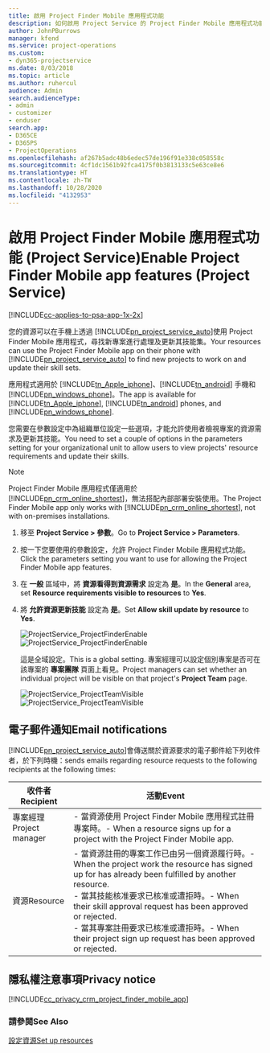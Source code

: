 ```yaml
---
title: 啟用 Project Finder Mobile 應用程式功能
description: 如何啟用 Project Service 的 Project Finder Mobile 應用程式功能
author: JohnPBurrows
manager: kfend
ms.service: project-operations
ms.custom:
- dyn365-projectservice
ms.date: 8/03/2018
ms.topic: article
ms.author: ruhercul
audience: Admin
search.audienceType:
- admin
- customizer
- enduser
search.app:
- D365CE
- D365PS
- ProjectOperations
ms.openlocfilehash: af267b5adc48b6edec57de196f91e338c058558c
ms.sourcegitcommit: 4cf1dc1561b92fca4175f0b3813133c5e63ce8e6
ms.translationtype: HT
ms.contentlocale: zh-TW
ms.lasthandoff: 10/28/2020
ms.locfileid: "4132953"
---
```

# <a name="enable-project-finder-mobile-app-features-project-service"></a><span data-ttu-id="7d87b-103">啟用 Project Finder Mobile 應用程式功能 (Project Service)</span><span class="sxs-lookup"><span data-stu-id="7d87b-103">Enable Project Finder Mobile app features (Project Service)</span></span>

[!INCLUDE[cc-applies-to-psa-app-1x-2x](../includes/cc-applies-to-psa-app-1x-2x.md)]

<span data-ttu-id="7d87b-104">您的資源可以在手機上透過 [!INCLUDE[pn_project_service_auto](../includes/pn-project-service-auto.md)]使用 Project Finder Mobile 應用程式，尋找新專案進行處理及更新其技能集。</span><span class="sxs-lookup"><span data-stu-id="7d87b-104">Your resources can use the Project Finder Mobile app on their phone with [!INCLUDE[pn_project_service_auto](../includes/pn-project-service-auto.md)] to find new projects to work on and update their skill sets.</span></span>  
  
 <span data-ttu-id="7d87b-105">應用程式適用於 [!INCLUDE[tn_Apple_iphone](../includes/tn-apple-iphone.md)]、[!INCLUDE[tn_android](../includes/tn-android.md)] 手機和 [!INCLUDE[pn_windows_phone](../includes/pn-windows-phone.md)]。</span><span class="sxs-lookup"><span data-stu-id="7d87b-105">The app is available for [!INCLUDE[tn_Apple_iphone](../includes/tn-apple-iphone.md)], [!INCLUDE[tn_android](../includes/tn-android.md)] phones, and [!INCLUDE[pn_windows_phone](../includes/pn-windows-phone.md)].</span></span>  
  
 <span data-ttu-id="7d87b-106">您需要在參數設定中為組織單位設定一些選項，才能允許使用者檢視專案的資源需求及更新其技能。</span><span class="sxs-lookup"><span data-stu-id="7d87b-106">You need to set a couple of options in the parameters setting for your organizational unit to allow users to view projects' resource requirements and update their skills.</span></span>  
  
> [!NOTE]
>  <span data-ttu-id="7d87b-107">Project Finder Mobile 應用程式僅適用於 [!INCLUDE[pn_crm_online_shortest](../includes/pn-crm-online-shortest.md)]，無法搭配內部部署安裝使用。</span><span class="sxs-lookup"><span data-stu-id="7d87b-107">The Project Finder Mobile app only works with [!INCLUDE[pn_crm_online_shortest](../includes/pn-crm-online-shortest.md)], not with on-premises installations.</span></span>  
  
1. <span data-ttu-id="7d87b-108">移至 **Project Service > 參數**。</span><span class="sxs-lookup"><span data-stu-id="7d87b-108">Go to **Project Service > Parameters**.</span></span>  
  
2. <span data-ttu-id="7d87b-109">按一下您要使用的參數設定，允許 Project Finder Mobile 應用程式功能。</span><span class="sxs-lookup"><span data-stu-id="7d87b-109">Click the parameters setting you want to use for allowing the Project Finder Mobile app features.</span></span>  
  
3. <span data-ttu-id="7d87b-110">在 **一般** 區域中，將 **資源看得到資源需求** 設定為 **是**。</span><span class="sxs-lookup"><span data-stu-id="7d87b-110">In the **General** area, set **Resource requirements visible to resources** to **Yes**.</span></span>  
  
4. <span data-ttu-id="7d87b-111">將 **允許資源更新技能** 設定為 **是**。</span><span class="sxs-lookup"><span data-stu-id="7d87b-111">Set **Allow skill update by resource** to **Yes**.</span></span>  
  
   <span data-ttu-id="7d87b-112">![ProjectService_ProjectFinderEnable](../psa/media/project-service-project-finder-enable.png "ProjectService_ProjectFinderEnable")</span><span class="sxs-lookup"><span data-stu-id="7d87b-112">![ProjectService_ProjectFinderEnable](../psa/media/project-service-project-finder-enable.png "ProjectService_ProjectFinderEnable")</span></span>  
  
   <span data-ttu-id="7d87b-113">這是全域設定。</span><span class="sxs-lookup"><span data-stu-id="7d87b-113">This is a global setting.</span></span> <span data-ttu-id="7d87b-114">專案經理可以設定個別專案是否可在該專案的 **專案團隊** 頁面上看見。</span><span class="sxs-lookup"><span data-stu-id="7d87b-114">Project managers can set whether an individual project will be visible on that project's **Project Team** page.</span></span>  
  
   <span data-ttu-id="7d87b-115">![ProjectService_ProjectTeamVisible](../psa/media/project-service-project-team-visible.png "ProjectService_ProjectTeamVisible")</span><span class="sxs-lookup"><span data-stu-id="7d87b-115">![ProjectService_ProjectTeamVisible](../psa/media/project-service-project-team-visible.png "ProjectService_ProjectTeamVisible")</span></span>  
  
## <a name="email-notifications"></a><span data-ttu-id="7d87b-116">電子郵件通知</span><span class="sxs-lookup"><span data-stu-id="7d87b-116">Email notifications</span></span>  
 [!INCLUDE[pn_project_service_auto](../includes/pn-project-service-auto.md)]<span data-ttu-id="7d87b-117">會傳送關於資源要求的電子郵件給下列收件者，於下列時機：</span><span class="sxs-lookup"><span data-stu-id="7d87b-117">sends emails regarding resource requests to the following recipients at the following times:</span></span>  
  
|<span data-ttu-id="7d87b-118">收件者</span><span class="sxs-lookup"><span data-stu-id="7d87b-118">Recipient</span></span>|<span data-ttu-id="7d87b-119">活動</span><span class="sxs-lookup"><span data-stu-id="7d87b-119">Event</span></span>|  
|---------------|-----------|  
|<span data-ttu-id="7d87b-120">專案經理</span><span class="sxs-lookup"><span data-stu-id="7d87b-120">Project manager</span></span>|<span data-ttu-id="7d87b-121">- 當資源使用 Project Finder Mobile 應用程式註冊專案時。</span><span class="sxs-lookup"><span data-stu-id="7d87b-121">-   When a resource signs up for a project with the Project Finder Mobile app.</span></span>|  
|<span data-ttu-id="7d87b-122">資源</span><span class="sxs-lookup"><span data-stu-id="7d87b-122">Resource</span></span>|<span data-ttu-id="7d87b-123">- 當資源註冊的專案工作已由另一個資源履行時。</span><span class="sxs-lookup"><span data-stu-id="7d87b-123">-   When the project work the resource has signed up for has already been fulfilled by another resource.</span></span><br /><span data-ttu-id="7d87b-124">- 當其技能核准要求已核准或遭拒時。</span><span class="sxs-lookup"><span data-stu-id="7d87b-124">-   When their skill approval request has been approved or rejected.</span></span><br /><span data-ttu-id="7d87b-125">- 當其專案註冊要求已核准或遭拒時。</span><span class="sxs-lookup"><span data-stu-id="7d87b-125">-   When their project sign up request has been approved or rejected.</span></span>|  
  
## <a name="privacy-notice"></a><span data-ttu-id="7d87b-126">隱私權注意事項</span><span class="sxs-lookup"><span data-stu-id="7d87b-126">Privacy notice</span></span>  
 [!INCLUDE[cc_privacy_crm_project_finder_mobile_app](../includes/cc-privacy-crm-project-finder-mobile-app.md)]  
  
### <a name="see-also"></a><span data-ttu-id="7d87b-127">請參閱</span><span class="sxs-lookup"><span data-stu-id="7d87b-127">See Also</span></span>  
 [<span data-ttu-id="7d87b-128">設定資源</span><span class="sxs-lookup"><span data-stu-id="7d87b-128">Set up resources</span></span>](../psa/set-up-resources.md)
